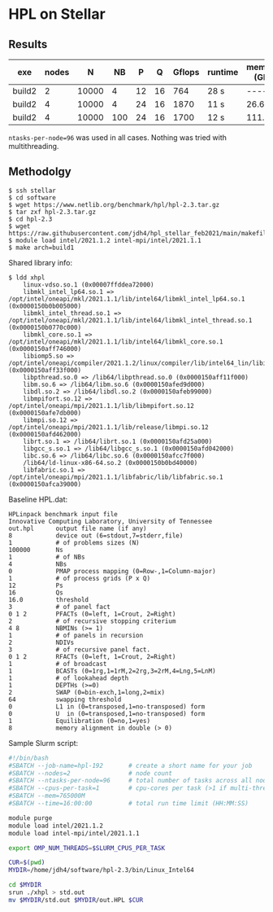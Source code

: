 # HPL on Stellar

## Results

| exe | nodes | N      | NB | P  | Q   | Gflops  | runtime | memory (GB) |
| ---------- | ----- | --     | -- | -- | --- | ------- | ------  | ----------- |
| build2     |   2   | 10000  | 4  |12  | 16  | 764     | 28 s    | ------ | 
| build2     |   4   | 10000  | 4  |24  | 16  | 1870    | 11 s    | 26.6   |
| build2     |   4   | 10000  |100 |24  | 16  | 1700    | 12 s    | 111.9   |

`ntasks-per-node=96` was used in all cases. Nothing was tried with multithreading.

## Methodolgy

```
$ ssh stellar
$ cd software
$ wget https://www.netlib.org/benchmark/hpl/hpl-2.3.tar.gz
$ tar zxf hpl-2.3.tar.gz
$ cd hpl-2.3
$ wget https://raw.githubusercontent.com/jdh4/hpl_stellar_feb2021/main/makefiles/Makefile.build1
$ module load intel/2021.1.2 intel-mpi/intel/2021.1.1
$ make arch=build1
```

Shared library info:

```
$ ldd xhpl 
	linux-vdso.so.1 (0x00007ffddea72000)
	libmkl_intel_lp64.so.1 => /opt/intel/oneapi/mkl/2021.1.1/lib/intel64/libmkl_intel_lp64.so.1 (0x0000150b0b005000)
	libmkl_intel_thread.so.1 => /opt/intel/oneapi/mkl/2021.1.1/lib/intel64/libmkl_intel_thread.so.1 (0x0000150b0770c000)
	libmkl_core.so.1 => /opt/intel/oneapi/mkl/2021.1.1/lib/intel64/libmkl_core.so.1 (0x0000150aff746000)
	libiomp5.so => /opt/intel/oneapi/compiler/2021.1.2/linux/compiler/lib/intel64_lin/libiomp5.so (0x0000150aff33f000)
	libpthread.so.0 => /lib64/libpthread.so.0 (0x0000150aff11f000)
	libm.so.6 => /lib64/libm.so.6 (0x0000150afed9d000)
	libdl.so.2 => /lib64/libdl.so.2 (0x0000150afeb99000)
	libmpifort.so.12 => /opt/intel/oneapi/mpi/2021.1.1/lib/libmpifort.so.12 (0x0000150afe7db000)
	libmpi.so.12 => /opt/intel/oneapi/mpi/2021.1.1/lib/release/libmpi.so.12 (0x0000150afd462000)
	librt.so.1 => /lib64/librt.so.1 (0x0000150afd25a000)
	libgcc_s.so.1 => /lib64/libgcc_s.so.1 (0x0000150afd042000)
	libc.so.6 => /lib64/libc.so.6 (0x0000150afcc7f000)
	/lib64/ld-linux-x86-64.so.2 (0x0000150b0bd40000)
	libfabric.so.1 => /opt/intel/oneapi/mpi/2021.1.1/libfabric/lib/libfabric.so.1 (0x0000150afca39000)
```

Baseline HPL.dat:

```
HPLinpack benchmark input file
Innovative Computing Laboratory, University of Tennessee
out.hpl      output file name (if any)
8            device out (6=stdout,7=stderr,file)
1            # of problems sizes (N)
100000       Ns
1            # of NBs
4            NBs
0            PMAP process mapping (0=Row-,1=Column-major)
1            # of process grids (P x Q)
12           Ps
16           Qs
16.0         threshold
3            # of panel fact
0 1 2        PFACTs (0=left, 1=Crout, 2=Right)
2            # of recursive stopping criterium
4 8          NBMINs (>= 1)
1            # of panels in recursion
2            NDIVs
3            # of recursive panel fact.
0 1 2        RFACTs (0=left, 1=Crout, 2=Right)
1            # of broadcast
1            BCASTs (0=1rg,1=1rM,2=2rg,3=2rM,4=Lng,5=LnM)
1            # of lookahead depth
1            DEPTHs (>=0)
2            SWAP (0=bin-exch,1=long,2=mix)
64           swapping threshold
0            L1 in (0=transposed,1=no-transposed) form
0            U  in (0=transposed,1=no-transposed) form
1            Equilibration (0=no,1=yes)
8            memory alignment in double (> 0)
```


Sample Slurm script:

```bash
#!/bin/bash
#SBATCH --job-name=hpl-192       # create a short name for your job
#SBATCH --nodes=2                # node count
#SBATCH --ntasks-per-node=96     # total number of tasks across all nodes
#SBATCH --cpus-per-task=1        # cpu-cores per task (>1 if multi-threaded tasks)
#SBATCH --mem=765000M
#SBATCH --time=16:00:00          # total run time limit (HH:MM:SS)

module purge
module load intel/2021.1.2
module load intel-mpi/intel/2021.1.1

export OMP_NUM_THREADS=$SLURM_CPUS_PER_TASK

CUR=$(pwd)
MYDIR=/home/jdh4/software/hpl-2.3/bin/Linux_Intel64

cd $MYDIR
srun ./xhpl > std.out
mv $MYDIR/std.out $MYDIR/out.HPL $CUR
```

